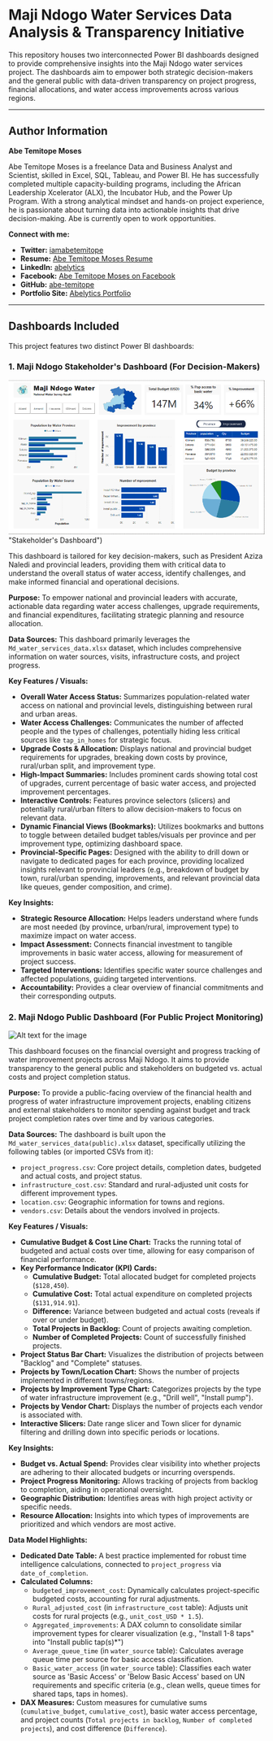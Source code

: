 # Maji Ndogo Water Services Data Analysis & Transparency Initiative

This repository houses two interconnected Power BI dashboards designed to provide comprehensive insights into the Maji Ndogo water services project. The dashboards aim to empower both strategic decision-makers and the general public with data-driven transparency on project progress, financial allocations, and water access improvements across various regions.

---

## Author Information

**Abe Temitope Moses**

Abe Temitope Moses is a freelance Data and Business Analyst and Scientist, skilled in Excel, SQL, Tableau, and Power BI. He has successfully completed multiple capacity-building programs, including the African Leadership Xcelerator (ALX), the Incubator Hub, and the Power Up Program. With a strong analytical mindset and hands-on project experience, he is passionate about turning data into actionable insights that drive decision-making. Abe is currently open to work opportunities.

**Connect with me:**
* **Twitter:** [iamabetemitope](https://x.com/iamabetemitope)
* **Resume:** [Abe Temitope Moses Resume](https://docs.google.com/document/d/1IfH9cbsfHyQeHlDePQQBiJ5u6Ypvf134dRXRnkhXEUo/edit?usp=drivesdk)
* **LinkedIn:** [abelytics](https://www.linkedin.com/in/abelytics)
* **Facebook:** [Abe Temitope Moses on Facebook](https://www.facebook.com/share/1Weko86iGU/)
* **GitHub:** [abe-temitope](https://github.com/abe-temitope)
* **Portfolio Site:** [Abelytics Portfolio](https://sites.google.com/view/abelytics)

---

## Dashboards Included

This project features two distinct Power BI dashboards:

### 1. Maji Ndogo Stakeholder's Dashboard (For Decision-Makers)

![Stakeholder's Dashboard](Images/Stakeholder%20national.png) "Stakeholder's Dashboard")

This dashboard is tailored for key decision-makers, such as President Aziza Naledi and provincial leaders, providing them with critical data to understand the overall status of water access, identify challenges, and make informed financial and operational decisions.

**Purpose:** To empower national and provincial leaders with accurate, actionable data regarding water access challenges, upgrade requirements, and financial expenditures, facilitating strategic planning and resource allocation.

**Data Sources:** This dashboard primarily leverages the `Md_water_services_data.xlsx` dataset, which includes comprehensive information on water sources, visits, infrastructure costs, and project progress.

**Key Features / Visuals:**
* **Overall Water Access Status:** Summarizes population-related water access on national and provincial levels, distinguishing between rural and urban areas.
* **Water Access Challenges:** Communicates the number of affected people and the types of challenges, potentially hiding less critical sources like `tap_in_homes` for strategic focus.
* **Upgrade Costs & Allocation:** Displays national and provincial budget requirements for upgrades, breaking down costs by province, rural/urban split, and improvement type.
* **High-Impact Summaries:** Includes prominent cards showing total cost of upgrades, current percentage of basic water access, and projected improvement percentages.
* **Interactive Controls:** Features province selectors (slicers) and potentially rural/urban filters to allow decision-makers to focus on relevant data.
* **Dynamic Financial Views (Bookmarks):** Utilizes bookmarks and buttons to toggle between detailed budget tables/visuals per province and per improvement type, optimizing dashboard space.
* **Provincial-Specific Pages:** Designed with the ability to drill down or navigate to dedicated pages for each province, providing localized insights relevant to provincial leaders (e.g., breakdown of budget by town, rural/urban spending, improvements, and relevant provincial data like queues, gender composition, and crime).

**Key Insights:**
* **Strategic Resource Allocation:** Helps leaders understand where funds are most needed (by province, urban/rural, improvement type) to maximize impact on water access.
* **Impact Assessment:** Connects financial investment to tangible improvements in basic water access, allowing for measurement of project success.
* **Targeted Interventions:** Identifies specific water source challenges and affected populations, guiding targeted interventions.
* **Accountability:** Provides a clear overview of financial commitments and their corresponding outputs.

### 2. Maji Ndogo Public Dashboard (For Public Project Monitoring)

![Alt text for the image](path/to/your/image.jpg "Optional title text on hover")

This dashboard focuses on the financial oversight and progress tracking of water improvement projects across Maji Ndogo. It aims to provide transparency to the general public and stakeholders on budgeted vs. actual costs and project completion status.

**Purpose:** To provide a public-facing overview of the financial health and progress of water infrastructure improvement projects, enabling citizens and external stakeholders to monitor spending against budget and track project completion rates over time and by various categories.

**Data Sources:** The dashboard is built upon the `Md_water_services_data(public).xlsx` dataset, specifically utilizing the following tables (or imported CSVs from it):
* `project_progress.csv`: Core project details, completion dates, budgeted and actual costs, and project status.
* `infrastructure_cost.csv`: Standard and rural-adjusted unit costs for different improvement types.
* `location.csv`: Geographic information for towns and regions.
* `vendors.csv`: Details about the vendors involved in projects.

**Key Features / Visuals:**
* **Cumulative Budget & Cost Line Chart:** Tracks the running total of budgeted and actual costs over time, allowing for easy comparison of financial performance.
* **Key Performance Indicator (KPI) Cards:**
    * **Cumulative Budget:** Total allocated budget for completed projects (`$128,450`).
    * **Cumulative Cost:** Total actual expenditure on completed projects (`$131,914.91`).
    * **Difference:** Variance between budgeted and actual costs (reveals if over or under budget).
    * **Total Projects in Backlog:** Count of projects awaiting completion.
    * **Number of Completed Projects:** Count of successfully finished projects.
* **Project Status Bar Chart:** Visualizes the distribution of projects between "Backlog" and "Complete" statuses.
* **Projects by Town/Location Chart:** Shows the number of projects implemented in different towns/regions.
* **Projects by Improvement Type Chart:** Categorizes projects by the type of water infrastructure improvement (e.g., "Drill well", "Install pump").
* **Projects by Vendor Chart:** Displays the number of projects each vendor is associated with.
* **Interactive Slicers:** Date range slicer and Town slicer for dynamic filtering and drilling down into specific periods or locations.

**Key Insights:**
* **Budget vs. Actual Spend:** Provides clear visibility into whether projects are adhering to their allocated budgets or incurring overspends.
* **Project Progress Monitoring:** Allows tracking of projects from backlog to completion, aiding in operational oversight.
* **Geographic Distribution:** Identifies areas with high project activity or specific needs.
* **Resource Allocation:** Insights into which types of improvements are prioritized and which vendors are most active.

**Data Model Highlights:**
* **Dedicated Date Table:** A best practice implemented for robust time intelligence calculations, connected to `project_progress` via `date_of_completion`.
* **Calculated Columns:**
    * `budgeted_improvement_cost`: Dynamically calculates project-specific budgeted costs, accounting for rural adjustments.
    * `Rural_adjusted_cost` (in `infrastructure_cost` table): Adjusts unit costs for rural projects (e.g., `unit_cost_USD * 1.5`).
    * `Aggregated_improvements`: A DAX column to consolidate similar improvement types for clearer visualization (e.g., "Install 1-8 taps" into "Install public tap(s)*")
    * `Average_queue_time` (in `water_source` table): Calculates average queue time per source for basic access classification.
    * `Basic_water_access` (in `water_source` table): Classifies each water source as 'Basic Access' or 'Below Basic Access' based on UN requirements and specific criteria (e.g., clean wells, queue times for shared taps, taps in homes).
* **DAX Measures:** Custom measures for cumulative sums (`cumulative_budget`, `cumulative_cost`), basic water access percentage, and project counts (`Total projects in backlog`, `Number of completed projects`), and cost difference (`Difference`).
